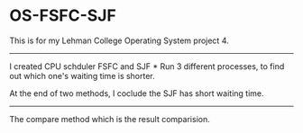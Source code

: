 # OS-FSFC-SJF
This is for my Lehman College Operating System project 4.
******************
I created CPU schduler FSFC and SJF * Run 3 different processes, to find out which one's waiting time is shorter.

At the end of two methods, I coclude the SJF has short waiting time.
*********************************
The compare method which is the result comparision.
